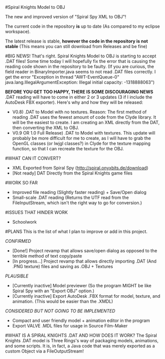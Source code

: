 #Spiral Knights Model to OBJ

The new and improved version of "Spiral Spy XML to OBJ"!

The current code in the repository **is** up to date (As compared to my eclipse workspace).

The latest release is stable, **however the code in the repository is not stable** (This means you can still download from Releases and be fine)


#BIG NEWS!
That's right. Spiral Knights Model to OBJ is starting to accept .DAT files! Some time today I will hopefully fix the error that is causing the reading code shown in the repository to be faulty. (If you are curious, the field reader in BinaryImporter.java seems to not read .DAT files correctly. I get the error "Exception in thread "AWT-EventQueue-0" java.lang.IllegalArgumentException: Illegal initial capacity: -1318888063")

**BEFORE YOU GET TOO HAPPY, THERE IS SOME DISCOURAGING NEWS**
.DAT reading will have to come in either 2 or 3 updates (3 if I include the AutoDesk FBX exporter). Here's why and how they will be released:


 - V0.8) .DAT to Model with no textures. Reason: The first method of reading .DAT uses the fewest amount of code from the Clyde library. It will be the easiest to create. I am creating an XML directly from the DAT, then converting the XML to OBJ.
 - V0.9 OR 1.0 Full Release) .DAT to Model with textures. This update will probably be more difficult for me to create, as I will have to grab the OpenGL classes (or lwjgl classes?) in Clyde for the texture mapping function, so that I can recreate the texture for the OBJ.

#WHAT CAN IT CONVERT?
 - XML Exported from Spiral Spy (http://spiral.onyxbits.de/download)
 - [Not ready] DAT Directly from the Spiral Knights game files

#WORK SO FAR
 - Improved file reading (Slightly faster reading) + Save/Open dialog
 - Small-scale .DAT reading (Returns the UTF read from the FileInputStream, which isn't the right way to go for conversion.)

#ISSUES THAT HINDER WORK
 - Schoolwork

#PLANS
This is the list of what I plan to improve or add in this project.

*CONFIRMED*
 - [Done!] Project revamp that allows save/open dialog as opposed to the terrible method of text copy/paste 
 - [In progress...] Project revamp that allows directly importing .DAT (And .PNG texture) files and saving as .OBJ + Textures

*PLAUSIBLE*
 - [Currently inactive] Model previewer (So the program MIGHT be like Spiral Spy with an "Export OBJ" option.)
 - [Currently inactive] Export AutoDesk .FBX format for model, texture, and animation. (This would be easier than the .XMDL)

*CONSIDERED BUT NOT GOING TO BE IMPLEMENTED*
 - Compact and user friendly model + animation editor in the program
 - Export VALVE .MDL files for usage in Source Film-Maker

#WHAT IS A SPIRAL KNIGHTS .DAT AND HOW DOES IT WORK?
 The Spiral Knights .DAT model is Three Rings's way of packaging models, animations, and some scripts. It is, in fact, a Java code that was merely exported as a custom Object via a FileOutputStream!

